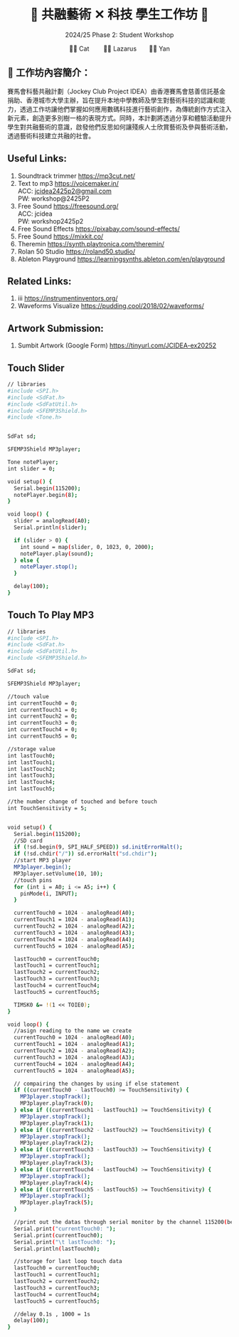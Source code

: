 <h1 align="center">🎵 共融藝術 ✕ 科技 學生工作坊 🎵</h1>
<p align="center"> 2024/25 Phase 2: Student Workshop </p>
<p align="center">🧑‍🏫 Cat &emsp;&emsp;👨‍🏫 Lazarus&emsp;&emsp;👩‍🏫 Yan</p>


## 🎨 工作坊內容簡介：
賽馬會科藝共融計劃（Jockey Club Project IDEA）由香港賽馬會慈善信託基金捐助、香港城市大學主辦，旨在提升本地中學教師及學生對藝術科技的認識和能力，透過工作坊讓他們掌握如何應用數碼科技進行藝術創作，為傳統創作方式注入新元素，創造更多別樹一格的表現方式。同時，本計劃將透過分享和體驗活動提升學生對共融藝術的意識，啟發他們反思如何讓殘疾人士欣賞藝術及參與藝術活動，透過藝術科技建立共融的社會。 

## Useful Links:
1. Soundtrack trimmer  https://mp3cut.net/
2. Text to mp3 https://voicemaker.in/ <br>
      ACC: jcidea2425p2@gmail.com    <br>  PW: workshop@2425P2
3. Free Sound https://freesound.org/ <br>
      ACC: jcidea   <br>   PW: workshop2425p2
4. Free Sound Effects https://pixabay.com/sound-effects/
5. Free Sound https://mixkit.co/
6. Theremin https://synth.playtronica.com/theremin/
7. Rolan 50 Studio https://roland50.studio/
8. Ableton Playground https://learningsynths.ableton.com/en/playground 

## Related Links:
1. iii https://instrumentinventors.org/ 
2. Waveforms Visualize https://pudding.cool/2018/02/waveforms/

## Artwork Submission:
1. Sumbit Artwork (Google Form) https://tinyurl.com/JCIDEA-ex20252

## Touch Slider
```sh
// libraries
#include <SPI.h>
#include <SdFat.h>
#include <SdFatUtil.h>
#include <SFEMP3Shield.h>
#include <Tone.h>


SdFat sd;

SFEMP3Shield MP3player;

Tone notePlayer;
int slider = 0;

void setup() {
  Serial.begin(115200);
  notePlayer.begin(8);
}

void loop() {
  slider = analogRead(A0);
  Serial.println(slider);

  if (slider > 0) {
    int sound = map(slider, 0, 1023, 0, 2000);
    notePlayer.play(sound);
  } else {
    notePlayer.stop();
  }

  delay(100);
}
```

## Touch To Play MP3
```sh
// libraries
#include <SPI.h>
#include <SdFat.h>
#include <SdFatUtil.h>
#include <SFEMP3Shield.h>

SdFat sd;

SFEMP3Shield MP3player;

//touch value
int currentTouch0 = 0;
int currentTouch1 = 0;
int currentTouch2 = 0;
int currentTouch3 = 0;
int currentTouch4 = 0;
int currentTouch5 = 0;

//storage value
int lastTouch0;
int lastTouch1;
int lastTouch2;
int lastTouch3;
int lastTouch4;
int lastTouch5;

//the number change of touched and before touch
int TouchSensitivity = 5;


void setup() {
  Serial.begin(115200);
  //SD card
  if (!sd.begin(9, SPI_HALF_SPEED)) sd.initErrorHalt();
  if (!sd.chdir("/")) sd.errorHalt("sd.chdir");
  //start MP3 player
  MP3player.begin();
  MP3player.setVolume(10, 10);
  //touch pins
  for (int i = A0; i <= A5; i++) {
    pinMode(i, INPUT);
  }

  currentTouch0 = 1024 - analogRead(A0);
  currentTouch1 = 1024 - analogRead(A1);
  currentTouch2 = 1024 - analogRead(A2);
  currentTouch3 = 1024 - analogRead(A3);
  currentTouch4 = 1024 - analogRead(A4);
  currentTouch5 = 1024 - analogRead(A5);

  lastTouch0 = currentTouch0;
  lastTouch1 = currentTouch1;
  lastTouch2 = currentTouch2;
  lastTouch3 = currentTouch3;
  lastTouch4 = currentTouch4;
  lastTouch5 = currentTouch5;

  TIMSK0 &= !(1 << TOIE0);
}

void loop() {
  //asign reading to the name we create
  currentTouch0 = 1024 - analogRead(A0);
  currentTouch1 = 1024 - analogRead(A1);
  currentTouch2 = 1024 - analogRead(A2);
  currentTouch3 = 1024 - analogRead(A3);
  currentTouch4 = 1024 - analogRead(A4);
  currentTouch5 = 1024 - analogRead(A5);

  // compairing the changes by using if else statement
  if ((currentTouch0 - lastTouch0) >= TouchSensitivity) {
    MP3player.stopTrack();
    MP3player.playTrack(0);
  } else if ((currentTouch1 - lastTouch1) >= TouchSensitivity) {
    MP3player.stopTrack();
    MP3player.playTrack(1);
  } else if ((currentTouch2 - lastTouch2) >= TouchSensitivity) {
    MP3player.stopTrack();
    MP3player.playTrack(2);
  } else if ((currentTouch3 - lastTouch3) >= TouchSensitivity) {
    MP3player.stopTrack();
    MP3player.playTrack(3);
  } else if ((currentTouch4 - lastTouch4) >= TouchSensitivity) {
    MP3player.stopTrack();
    MP3player.playTrack(4);
  } else if ((currentTouch5 - lastTouch5) >= TouchSensitivity) {
    MP3player.stopTrack();
    MP3player.playTrack(5);
  }

  //print out the datas through serial monitor by the channel 115200(begin in the setup)
  Serial.print("currentTouch0: ");
  Serial.print(currentTouch0);
  Serial.print("\t lastTouch0: ");
  Serial.println(lastTouch0);

  //storage for last loop touch data
  lastTouch0 = currentTouch0;
  lastTouch1 = currentTouch1;
  lastTouch2 = currentTouch2;
  lastTouch3 = currentTouch3;
  lastTouch4 = currentTouch4;
  lastTouch5 = currentTouch5;

  //delay 0.1s , 1000 = 1s
  delay(100);
}
```
